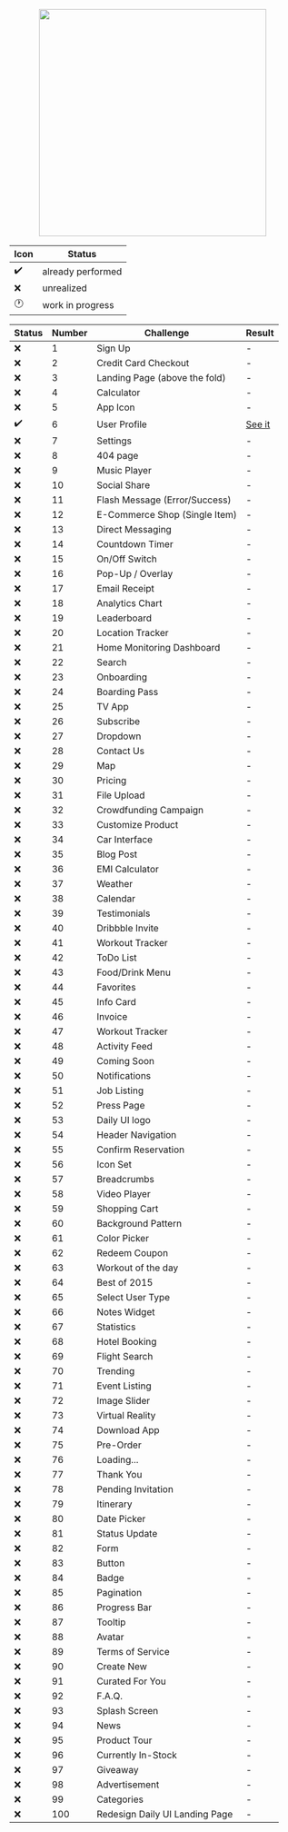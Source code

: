 <p align="center">
  <img src="https://cdn.dribbble.com/users/252377/screenshots/2480881/daily-ui-logo_1x.png" width="400">
</p>

| Icon | Status |
---- | ----
:heavy_check_mark: | already performed
:x: | unrealized
:clock1: | work in progress

| Status | Number | Challenge | Result
---- | ---- | ---------- | ----------------
:x: | 1 | Sign Up | - |
:x: | 2 | Credit Card Checkout | - |
:x: | 3 | Landing Page (above the fold) | - |
:x: | 4 | Calculator | - |
:x: | 5 | App Icon | - |
:heavy_check_mark: | 6 | User Profile | [See it](https://gabrielferreiraa.github.io/daily-ui/06/) |
:x: | 7 | Settings | - |
:x: | 8 | 404 page | - |
:x: | 9 | Music Player | - |
:x: | 10 | Social Share | - |
:x: | 11 | Flash Message (Error/Success) | - |
:x: | 12 | E-Commerce Shop (Single Item) | - |
:x: | 13 | Direct Messaging | - |
:x: | 14 | Countdown Timer | - |
:x: | 15 | On/Off Switch | - |
:x: | 16 | Pop-Up / Overlay | - |
:x: | 17 | Email Receipt | - |
:x: | 18 | Analytics Chart | - |
:x: | 19 | Leaderboard | - |
:x: | 20 | Location Tracker | - |
:x: | 21 | Home Monitoring Dashboard | - |
:x: | 22 | Search | - |
:x: | 23 | Onboarding | - |
:x: | 24 | Boarding Pass | - |
:x: | 25 | TV App | - |
:x: | 26 | Subscribe | - |
:x: | 27 | Dropdown | - |
:x: | 28 | Contact Us | - |
:x: | 29 | Map | - |
:x: | 30 | Pricing | - |
:x: | 31 | File Upload | - |
:x: | 32 | Crowdfunding Campaign | - |
:x: | 33 | Customize Product | - |
:x: | 34 | Car Interface | - |
:x: | 35 | Blog Post | - |
:x: | 36 | EMI Calculator | - |
:x: | 37 | Weather | - |
:x: | 38 | Calendar | - |
:x: | 39 | Testimonials | - |
:x: | 40 | Dribbble Invite | - |
:x: | 41 | Workout Tracker | - |
:x: | 42 | ToDo List | - |
:x: | 43 | Food/Drink Menu | - |
:x: | 44 | Favorites | - |
:x: | 45 | Info Card | - |
:x: | 46 | Invoice | - |
:x: | 47 | Workout Tracker | - |
:x: | 48 | Activity Feed | - |
:x: | 49 | Coming Soon | - |
:x: | 50 | Notifications | - |
:x: | 51 | Job Listing | - |
:x: | 52 | Press Page | - |
:x: | 53 | Daily UI logo | - |
:x: | 54 | Header Navigation | - |
:x: | 55 | Confirm Reservation | - |
:x: | 56 | Icon Set | - |
:x: | 57 | Breadcrumbs | - |
:x: | 58 | Video Player | - |
:x: | 59 | Shopping Cart | - |
:x: | 60 | Background Pattern | - |
:x: | 61 | Color Picker | - |
:x: | 62 | Redeem Coupon | - |
:x: | 63 | Workout of the day | - |
:x: | 64 | Best of 2015 | - |
:x: | 65 | Select User Type | - |
:x: | 66 | Notes Widget | - |
:x: | 67 | Statistics | - |
:x: | 68 | Hotel Booking | - |
:x: | 69 | Flight Search | - |
:x: | 70 | Trending | - |
:x: | 71 | Event Listing | - |
:x: | 72 | Image Slider | - |
:x: | 73 | Virtual Reality | - |
:x: | 74 | Download App | - |
:x: | 75 | Pre-Order | - |
:x: | 76 | Loading... | - |
:x: | 77 | Thank You | - |
:x: | 78 | Pending Invitation | - |
:x: | 79 | Itinerary | - |
:x: | 80 | Date Picker | - |
:x: | 81 | Status Update | - |
:x: | 82 | Form | - |
:x: | 83 | Button | - |
:x: | 84 | Badge | - |
:x: | 85 | Pagination | - |
:x: | 86 | Progress Bar | - |
:x: | 87 | Tooltip | - |
:x: | 88 | Avatar | - |
:x: | 89 | Terms of Service | - |
:x: | 90 | Create New | - |
:x: | 91 | Curated For You | - |
:x: | 92 | F.A.Q. | - |
:x: | 93 | Splash Screen | - |
:x: | 94 | News | - |
:x: | 95 | Product Tour | - |
:x: | 96 | Currently In-Stock | - |
:x: | 97 | Giveaway | - |
:x: | 98 | Advertisement | - |
:x: | 99 | Categories | - |
:x: | 100 | Redesign Daily UI Landing Page | - |

